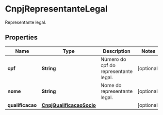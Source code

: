 

# CnpjRepresentanteLegal

Representante legal.

## Properties

| Name | Type | Description | Notes |
|------------ | ------------- | ------------- | -------------|
|**cpf** | **String** | Número do cpf do representante legal. |  [optional] |
|**nome** | **String** | Nome do representante legal. |  [optional] |
|**qualificacao** | [**CnpjQualificacaoSocio**](CnpjQualificacaoSocio.md) |  |  [optional] |



